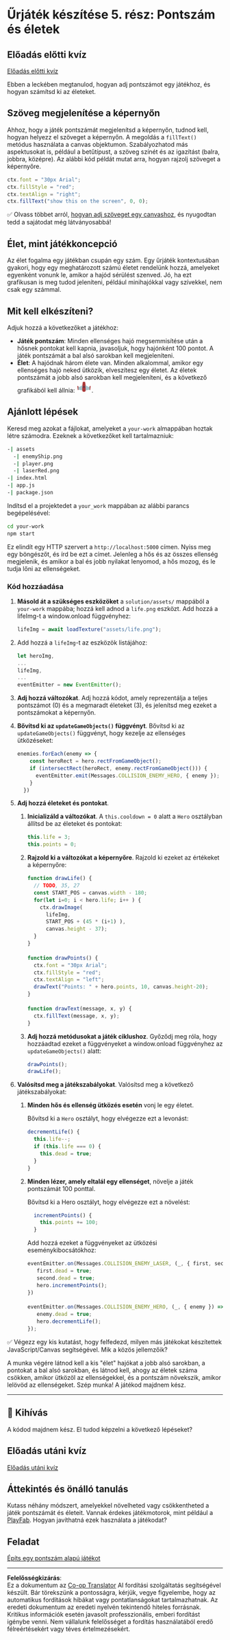 <!--
CO_OP_TRANSLATOR_METADATA:
{
  "original_hash": "adda95e02afa3fbee67b6e385b1109e1",
  "translation_date": "2025-08-29T10:27:59+00:00",
  "source_file": "6-space-game/5-keeping-score/README.md",
  "language_code": "hu"
}
-->
# Űrjáték készítése 5. rész: Pontszám és életek

## Előadás előtti kvíz

[Előadás előtti kvíz](https://ff-quizzes.netlify.app/web/quiz/37)

Ebben a leckében megtanulod, hogyan adj pontszámot egy játékhoz, és hogyan számítsd ki az életeket.

## Szöveg megjelenítése a képernyőn

Ahhoz, hogy a játék pontszámát megjelenítsd a képernyőn, tudnod kell, hogyan helyezz el szöveget a képernyőn. A megoldás a `fillText()` metódus használata a canvas objektumon. Szabályozhatod más aspektusokat is, például a betűtípust, a szöveg színét és az igazítást (balra, jobbra, középre). Az alábbi kód példát mutat arra, hogyan rajzolj szöveget a képernyőre.

```javascript
ctx.font = "30px Arial";
ctx.fillStyle = "red";
ctx.textAlign = "right";
ctx.fillText("show this on the screen", 0, 0);
```

✅ Olvass többet arról, [hogyan adj szöveget egy canvashoz](https://developer.mozilla.org/docs/Web/API/Canvas_API/Tutorial/Drawing_text), és nyugodtan tedd a sajátodat még látványosabbá!

## Élet, mint játékkoncepció

Az élet fogalma egy játékban csupán egy szám. Egy űrjáték kontextusában gyakori, hogy egy meghatározott számú életet rendelünk hozzá, amelyeket egyenként vonunk le, amikor a hajód sérülést szenved. Jó, ha ezt grafikusan is meg tudod jeleníteni, például minihajókkal vagy szívekkel, nem csak egy számmal.

## Mit kell elkészíteni?

Adjuk hozzá a következőket a játékhoz:

- **Játék pontszám**: Minden ellenséges hajó megsemmisítése után a hősnek pontokat kell kapnia, javasoljuk, hogy hajónként 100 pontot. A játék pontszámát a bal alsó sarokban kell megjeleníteni.
- **Élet**: A hajódnak három élete van. Minden alkalommal, amikor egy ellenséges hajó neked ütközik, elveszítesz egy életet. Az életek pontszámát a jobb alsó sarokban kell megjeleníteni, és a következő grafikából kell állnia: ![élet kép](../../../../translated_images/life.6fb9f50d53ee0413cd91aa411f7c296e10a1a6de5c4a4197c718b49bf7d63ebf.hu.png).

## Ajánlott lépések

Keresd meg azokat a fájlokat, amelyeket a `your-work` almappában hoztak létre számodra. Ezeknek a következőket kell tartalmazniuk:

```bash
-| assets
  -| enemyShip.png
  -| player.png
  -| laserRed.png
-| index.html
-| app.js
-| package.json
```

Indítsd el a projektedet a `your_work` mappában az alábbi parancs begépelésével:

```bash
cd your-work
npm start
```

Ez elindít egy HTTP szervert a `http://localhost:5000` címen. Nyiss meg egy böngészőt, és írd be ezt a címet. Jelenleg a hős és az összes ellenség megjelenik, és amikor a bal és jobb nyilakat lenyomod, a hős mozog, és le tudja lőni az ellenségeket.

### Kód hozzáadása

1. **Másold át a szükséges eszközöket** a `solution/assets/` mappából a `your-work` mappába; hozzá kell adnod a `life.png` eszközt. Add hozzá a lifeImg-t a window.onload függvényhez:

    ```javascript
    lifeImg = await loadTexture("assets/life.png");
    ```

1. Add hozzá a `lifeImg`-t az eszközök listájához:

    ```javascript
    let heroImg,
    ...
    lifeImg,
    ...
    eventEmitter = new EventEmitter();
    ```
  
2. **Adj hozzá változókat**. Adj hozzá kódot, amely reprezentálja a teljes pontszámot (0) és a megmaradt életeket (3), és jelenítsd meg ezeket a pontszámokat a képernyőn.

3. **Bővítsd ki az `updateGameObjects()` függvényt**. Bővítsd ki az `updateGameObjects()` függvényt, hogy kezelje az ellenséges ütközéseket:

    ```javascript
    enemies.forEach(enemy => {
        const heroRect = hero.rectFromGameObject();
        if (intersectRect(heroRect, enemy.rectFromGameObject())) {
          eventEmitter.emit(Messages.COLLISION_ENEMY_HERO, { enemy });
        }
      })
    ```

4. **Adj hozzá életeket és pontokat**. 
   1. **Inicializáld a változókat**. A `this.cooldown = 0` alatt a `Hero` osztályban állítsd be az életeket és pontokat:

        ```javascript
        this.life = 3;
        this.points = 0;
        ```

   1. **Rajzold ki a változókat a képernyőre**. Rajzold ki ezeket az értékeket a képernyőre:

        ```javascript
        function drawLife() {
          // TODO, 35, 27
          const START_POS = canvas.width - 180;
          for(let i=0; i < hero.life; i++ ) {
            ctx.drawImage(
              lifeImg, 
              START_POS + (45 * (i+1) ), 
              canvas.height - 37);
          }
        }
        
        function drawPoints() {
          ctx.font = "30px Arial";
          ctx.fillStyle = "red";
          ctx.textAlign = "left";
          drawText("Points: " + hero.points, 10, canvas.height-20);
        }
        
        function drawText(message, x, y) {
          ctx.fillText(message, x, y);
        }

        ```

   1. **Adj hozzá metódusokat a játék ciklushoz**. Győződj meg róla, hogy hozzáadtad ezeket a függvényeket a window.onload függvényhez az `updateGameObjects()` alatt:

        ```javascript
        drawPoints();
        drawLife();
        ```

1. **Valósítsd meg a játékszabályokat**. Valósítsd meg a következő játékszabályokat:

   1. **Minden hős és ellenség ütközés esetén** vonj le egy életet.
   
      Bővítsd ki a `Hero` osztályt, hogy elvégezze ezt a levonást:

        ```javascript
        decrementLife() {
          this.life--;
          if (this.life === 0) {
            this.dead = true;
          }
        }
        ```

   2. **Minden lézer, amely eltalál egy ellenséget**, növelje a játék pontszámát 100 ponttal.

      Bővítsd ki a Hero osztályt, hogy elvégezze ezt a növelést:
    
        ```javascript
          incrementPoints() {
            this.points += 100;
          }
        ```

        Add hozzá ezeket a függvényeket az ütközési eseménykibocsátókhoz:

        ```javascript
        eventEmitter.on(Messages.COLLISION_ENEMY_LASER, (_, { first, second }) => {
           first.dead = true;
           second.dead = true;
           hero.incrementPoints();
        })

        eventEmitter.on(Messages.COLLISION_ENEMY_HERO, (_, { enemy }) => {
           enemy.dead = true;
           hero.decrementLife();
        });
        ```

✅ Végezz egy kis kutatást, hogy felfedezd, milyen más játékokat készítettek JavaScript/Canvas segítségével. Mik a közös jellemzőik?

A munka végére látnod kell a kis "élet" hajókat a jobb alsó sarokban, a pontokat a bal alsó sarokban, és látnod kell, ahogy az életek száma csökken, amikor ütközöl az ellenségekkel, és a pontszám növekszik, amikor lelövöd az ellenségeket. Szép munka! A játékod majdnem kész.

---

## 🚀 Kihívás

A kódod majdnem kész. El tudod képzelni a következő lépéseket?

## Előadás utáni kvíz

[Előadás utáni kvíz](https://ff-quizzes.netlify.app/web/quiz/38)

## Áttekintés és önálló tanulás

Kutass néhány módszert, amelyekkel növelheted vagy csökkentheted a játék pontszámát és életeit. Vannak érdekes játékmotorok, mint például a [PlayFab](https://playfab.com). Hogyan javíthatná ezek használata a játékodat?

## Feladat

[Építs egy pontszám alapú játékot](assignment.md)

---

**Felelősségkizárás**:  
Ez a dokumentum az [Co-op Translator](https://github.com/Azure/co-op-translator) AI fordítási szolgáltatás segítségével készült. Bár törekszünk a pontosságra, kérjük, vegye figyelembe, hogy az automatikus fordítások hibákat vagy pontatlanságokat tartalmazhatnak. Az eredeti dokumentum az eredeti nyelvén tekintendő hiteles forrásnak. Kritikus információk esetén javasolt professzionális, emberi fordítást igénybe venni. Nem vállalunk felelősséget a fordítás használatából eredő félreértésekért vagy téves értelmezésekért.